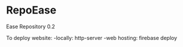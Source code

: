 # RepoEase
Ease Repository 0.2

To deploy website:
-locally:
  http-server
-web hosting:
  firebase deploy
